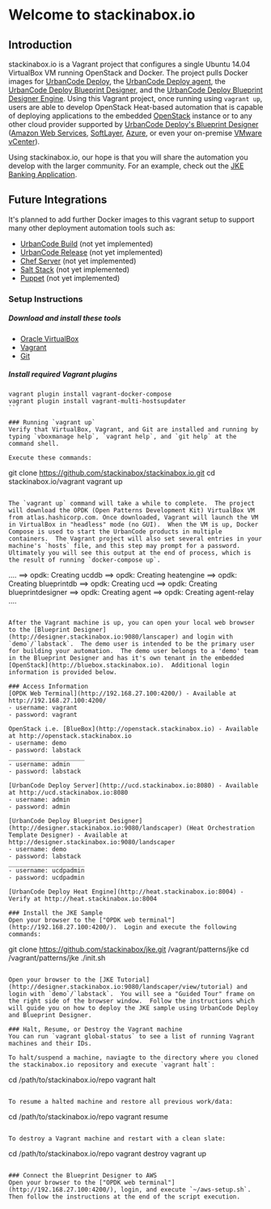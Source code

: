 # Welcome to **stackinabox.io**

## Introduction

stackinabox.io is a Vagrant project that configures a single Ubuntu 14.04 VirtualBox VM running OpenStack and Docker. The project pulls Docker images for [UrbanCode Deploy](https://hub.docker.com/r/stackinabox/urbancode-deploy/), the [UrbanCode Deploy agent](https://hub.docker.com/r/stackinabox/urbancode-deploy-agent/), the [UrbanCode Deploy Blueprint Designer](https://hub.docker.com/r/stackinabox/urbancode-patterns-designer/), and the [UrbanCode Deploy Blueprint Designer Engine](https://hub.docker.com/r/stackinabox/urbancode-patterns-engine/).  Using this Vagrant project, once running using `vagrant up`, users are able to develop OpenStack Heat-based automation that is capable of deploying applications to the embedded [OpenStack](https://www.blueboxcloud.com/) instance or to any other cloud provider supported by [UrbanCode Deploy's Blueprint Designer](https://developer.ibm.com/urbancode/products/urbancode-deploy/features/blueprint-designer/) ([Amazon Web Services](https://aws.amazon.com/), [SoftLayer](http://www.softlayer.com/), [Azure](https://azure.microsoft.com/), or even your on-premise [VMware vCenter](https://www.vmware.com/products/vcenter-server)).

Using stackinabox.io, our hope is that you will share the automation you develop with the larger community.  For an example, check out the [JKE Banking Application](https://github.com/stackinabox/jke).

## Future Integrations

It's planned to add further Docker images to this vagrant setup to support many other deployment automation tools such as:  

  - [UrbanCode Build](https://developer.ibm.com/urbancode/products/urbancode-build/) (not yet implemented)
  - [UrbanCode Release](https://developer.ibm.com/urbancode/products/urbancode-release/) (not yet implemented)
  - [Chef Server](https://www.chef.io/chef/) (not yet implemented)
  - [Salt Stack](https://saltstack.com/) (not yet implemented)
  - [Puppet](https://puppet.com/) (not yet implemented)

### Setup Instructions

##### Download and install these tools  

  - [Oracle VirtualBox](https://www.virtualbox.org/wiki/Downloads)  
  - [Vagrant](https://www.vagrantup.com/downloads.html)
  - [Git](https://git-scm.com/) 

##### Install required Vagrant plugins  
````
vagrant plugin install vagrant-docker-compose
vagrant plugin install vagrant-multi-hostsupdater
```

### Running `vagrant up`
Verify that VirtualBox, Vagrant, and Git are installed and running by typing `vboxmanage help`, `vagrant help`, and `git help` at the command shell.  

Execute these commands:
````
git clone https://github.com/stackinabox/stackinabox.io.git 
cd stackinabox.io/vagrant
vagrant up
```

The `vagrant up` command will take a while to complete.  The project will download the OPDK (Open Patterns Development Kit) VirtualBox VM from atlas.hashicorp.com. Once downloaded, Vagrant will launch the VM in VirtualBox in "headless" mode (no GUI).  When the VM is up, Docker Compose is used to start the UrbanCode products in multiple containers.  The Vagrant project will also set several entries in your machine's `hosts` file, and this step may prompt for a password.  Ultimately you will see this output at the end of process, which is the result of running `docker-compose up`.

````
....
==> opdk: Creating ucddb
==> opdk: Creating heatengine
==> opdk: Creating blueprintdb
==> opdk: Creating ucd
==> opdk: Creating blueprintdesigner
==> opdk: Creating agent
==> opdk: Creating agent-relay
....
```

After the Vagrant machine is up, you can open your local web browser to the [Blueprint Designer](http://designer.stackinabox.io:9080/lanscaper) and login with `demo`/`labstack`.  The demo user is intended to be the primary user for building your automation.  The demo user belongs to a 'demo' team in the Blueprint Designer and has it's own tenant in the embedded [OpenStack](http://bluebox.stackinabox.io).  Additional login information is provided below.

### Access Information
[OPDK Web Terminal](http://192.168.27.100:4200/) - Available at http://192.168.27.100:4200/
- username: vagrant
- password: vagrant

OpenStack i.e. [BlueBox](http://openstack.stackinabox.io) - Available at http://openstack.stackinabox.io 
- username: demo
- password: labstack  
_____________________  
- username: admin
- password: labstack
	 
[UrbanCode Deploy Server](http://ucd.stackinabox.io:8080) - Available at http://ucd.stackinabox.io:8080
- username: admin
- password: admin

[UrbanCode Deploy Blueprint Designer](http://designer.stackinabox.io:9080/landscaper) (Heat Orchestration Template Designer) - Available at http://designer.stackinabox.io:9080/landscaper
- username: demo
- password: labstack  
_____________________  
- username: ucdpadmin
- password: ucdpadmin
		 
[UrbanCode Deploy Heat Engine](http://heat.stackinabox.io:8004) - Verify at http://heat.stackinabox.io:8004

### Install the JKE Sample
Open your browser to the ["OPDK web terminal"](http://192.168.27.100:4200/).  Login and execute the following commands:
````
git clone https://github.com/stackinabox/jke.git /vagrant/patterns/jke
cd /vagrant/patterns/jke
./init.sh
```

Open your browser to the [JKE Tutorial](http://designer.stackinabox.io:9080/landscaper/view/tutorial) and login with `demo`/`labstack`.  You will see a "Guided Tour" frame on the right side of the browser window.  Follow the instructions which will guide you on how to deploy the JKE sample using UrbanCode Deploy and Blueprint Designer.

### Halt, Resume, or Destroy the Vagrant machine
You can run `vagrant global-status` to see a list of running Vagrant machines and their IDs.

To halt/suspend a machine, naviagte to the directory where you cloned the stackinabox.io repository and execute `vagrant halt`:
````
cd /path/to/stackinabox.io/repo
vagrant halt
```

To resume a halted machine and restore all previous work/data:
````
cd /path/to/stackinabox.io/repo
vagrant resume
```

To destroy a Vagrant machine and restart with a clean slate:
````
cd /path/to/stackinabox.io/repo
vagrant destroy <vagrant-env-id>
vagrant up
```

### Connect the Blueprint Designer to AWS
Open your browser to the ["OPDK web terminal"](http://192.168.27.100:4200/), login, and execute `~/aws-setup.sh`.  Then follow the instructions at the end of the script execution.

